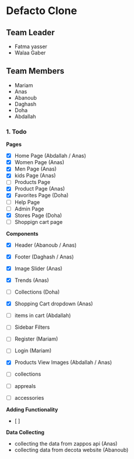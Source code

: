# Defacto Clone
## Team Leader
- Fatma yasser
- Walaa Gaber

## Team Members
- Mariam
- Anas
- Abanoub
- Daghash 
- Doha
- Abdallah

### 1. Todo

**Pages**
- [x] Home Page  (Abdallah / Anas)
- [x] Women Page (Anas)
- [x] Men Page (Anas)
- [x] kids Page (Anas)
- [ ] Products Page
- [x] Product Page  (Anas)
- [x] Favorites Page (Doha)
- [ ] Help Page
- [ ] Admin Page
- [x] Stores Page (Doha)
- [ ] Shoppign cart page

**Components**
- [x] Header (Abanoub / Anas)
- [x] Footer (Daghash / Anas)
- [x] Image Slider (Anas)
- [x] Trends  (Anas)
- [ ] Collections   (Doha)
- [x] Shopping Cart dropdown (Anas)
- [ ] items in cart  (Abdallah)  
- [ ] Sidebar Filters
- [ ] Register (Mariam)
- [ ] Login   (Mariam)
- [x] Products View Images (Abdallah / Anas)
- [ ] collections
- [ ] appreals
- [ ] accessories


**Adding Functionality**
- [ ]


**Data Collecting**
- collecting the data from zappos api  (Anas)
- collecting data from decota website  (Abanoub)
